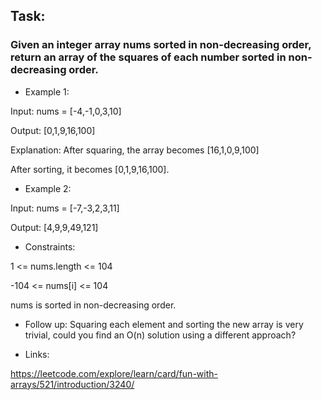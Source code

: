 ## Task:

### Given an integer array nums sorted in non-decreasing order, return an array of the squares of each number sorted in non-decreasing order.

* Example 1:

Input: nums = [-4,-1,0,3,10]

Output: [0,1,9,16,100]

Explanation: After squaring, the array becomes [16,1,0,9,100]

After sorting, it becomes [0,1,9,16,100].

* Example 2:

Input: nums = [-7,-3,2,3,11]

Output: [4,9,9,49,121]

* Constraints:

1 <= nums.length <= 104

-104 <= nums[i] <= 104

nums is sorted in non-decreasing order.
 

* Follow up: Squaring each element and sorting the new array is very trivial, could you find an O(n) solution using a different approach?

* Links:

https://leetcode.com/explore/learn/card/fun-with-arrays/521/introduction/3240/